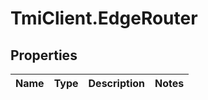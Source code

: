 # TmiClient.EdgeRouter

## Properties
Name | Type | Description | Notes
------------ | ------------- | ------------- | -------------
